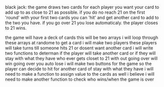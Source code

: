 black jack: the game draws two cards for each player 
you want your card to add up to as close to 21 as possible.
if you do no reach 21 on the first 'round' with your first two cards you can 'hit' and get another card to add to the two you have.
if you go over 21 you lose automaticaly. 
the player closes to 21 wins.


the game will have a deck of cards 
this will be two arrays 
i will loop through these arrays at randome to get a card 
i will make two players 
these players will take turns till someone hits 21 or dosent want another card 
i will write two functions to determan if the player will take another card or if they will stay with what they have 
who ever gets closet to 21 with out going over will win going over you auto lose 
i will make two buttons for the game so the player can decide to hit for another card of stay with what they have 
i will need to make a function to assign value to the cards as well i believe
i will need to make another function to check who wins/when the game is over 
